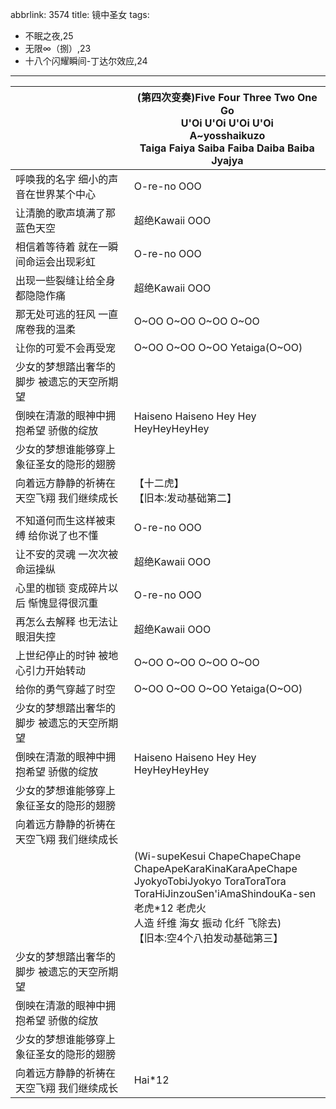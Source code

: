 abbrlink: 3574
title: 镜中圣女
tags:
  - 不眠之夜,25
  - 无限∞（捌）,23
  - 十八个闪耀瞬间-丁达尔效应,24
---
|      |(第四次变奏)Five Four Three Two One Go<br>U'Oi U'Oi U'Oi U'Oi<br>A~yosshaikuzo<br>Taiga Faiya Saiba Faiba Daiba Baiba Jyajya|
|--|--|
|呼唤我的名字 细小的声音在世界某个中心|O-re-no OOO|
|让清脆的歌声填满了那蓝色天空|超绝Kawaii OOO|
|相信着等待着 就在一瞬间命运会出现彩虹|O-re-no OOO|
|出现一些裂缝让给全身都隐隐作痛|超绝Kawaii OOO|
|那无处可逃的狂风 一直席卷我的温柔|O~OO O~OO O~OO O~OO|
|让你的可爱不会再受宠|O~OO O~OO O~OO Yetaiga(O~OO)|
|少女的梦想踏出奢华的脚步 被遗忘的天空所期望|      |
|倒映在清澈的眼神中拥抱希望 骄傲的绽放|Haiseno Haiseno Hey Hey HeyHeyHeyHey|
|少女的梦想谁能够穿上 象征圣女的隐形的翅膀|      |
|向着远方静静的祈祷在天空飞翔 我们继续成长|【十二虎】<br>【旧本:发动基础第二】|
|      |      |
|不知道何而生这样被束缚 给你说了也不懂|O-re-no OOO|
|让不安的灵魂 一次次被命运操纵|超绝Kawaii OOO|
|心里的枷锁 变成碎片以后 惭愧显得很沉重|O-re-no OOO|
|再怎么去解释 也无法让眼泪失控|超绝Kawaii OOO|
|上世纪停止的时钟 被地心引力开始转动|O~OO O~OO O~OO O~OO|
|给你的勇气穿越了时空|O~OO O~OO O~OO Yetaiga(O~OO)|
|少女的梦想踏出奢华的脚步 被遗忘的天空所期望|      |
|倒映在清澈的眼神中拥抱希望 骄傲的绽放|Haiseno Haiseno Hey Hey HeyHeyHeyHey|
|少女的梦想谁能够穿上 象征圣女的隐形的翅膀|      |
|向着远方静静的祈祷在天空飞翔 我们继续成长|      |
|      |(Wi-supeKesui ChapeChapeChape<br>ChapeApeKaraKinaKaraApeChape<br>JyokyoTobiJyokyo ToraToraTora<br>ToraHiJinzouSen'iAmaShindouKa-sen<br>老虎*12 老虎火<br>人造 纤维 海女 振动 化纤 飞除去)<br>【旧本:空4个八拍发动基础第三】|
|少女的梦想踏出奢华的脚步 被遗忘的天空所期望|      |
|倒映在清澈的眼神中拥抱希望 骄傲的绽放|      |
|少女的梦想谁能够穿上 象征圣女的隐形的翅膀|      |
|向着远方静静的祈祷在天空飞翔 我们继续成长|Hai*12|